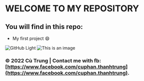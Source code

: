 # WELCOME TO MY REPOSITORY

## You will find in this repo:
* My first project :smile:


![GitHub Light](https://github.com/github-light.png#gh-dark-mode-only)
![This is an image](https://myoctocat.com/assets/images/base-octocat.svg) 


### © 2022 Cù Trung | Contact me with fb: [https://www.facebook.com/cuphan.thanhtrung](https://www.facebook.com/cuphan.thanhtrung). 